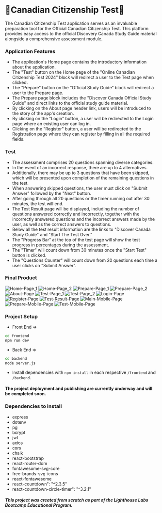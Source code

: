 # 🍁Canadian Citizenship Test🍁
The Canadian Citizenship Test application serves as an invaluable preparation tool for the Official Canadian Citizenship Test. This platform provides easy access to the official Discovery Canada Study Guide material alongside a comprehensive assessment module. 

### Application Features
- The application's Home page contains the introductory information about the application.
- The "Test" button on the Home page of the "Online Canadian Citizenship Test 2024" block will redirect a user to the Test page when clicked.
- The "Prepare" button on the "Official Study Guide" block will redirect a user to the Prepare page.
- The Prepare page block includes the "Discover Canada Official Study Guide" and direct links to the official study guide material.
- By clicking on the About page header link, users will be introduced to the story of the app's creation.
- By clicking on the "Login" button, a user will be redirected to the Login page where an existing user can log in.
- Clicking on the "Register" button, a user will be redirected to the Registration page where they can register by filling in all the required fields.

### Test
- The assessment comprises 20 questions spanning diverse categories.
- In the event of an incorrect response, there are up to 4 alternatives. 
- Additionally, there may be up to 3 questions that have been skipped, which will be presented upon completion of the remaining questions in the test.
- When answering skipped questions, the user must click on "Submit Answer" followed by the "Next" button.
- After going through all 20 questions or the timer running out after 30 minutes, the test will end.
- The Test Result page will be displayed, including the number of questions answered correctly and incorrectly, together with the incorrectly answered questions and the incorrect answers made by the user, as well as the correct answers to questions.
- Below all the test result information are the links to "Discover Canada Study Guide" and "Start The Test Over."
- The "Progress Bar" at the top of the test page will show the test progress in percentages during the assessment.
- The "Timer" will count down from 30 minutes once the "Start Test" button is clicked.
- The "Questions Counter" will count down from 20 questions each time a user clicks on "Submit Answer".

### Final Product
![Home-Page_1](https://github.com/Vhkan/Canadian-Citizenship-Test/blob/main/documents/home_page_1.png "Home_1")
![Home-Page_2](https://github.com/Vhkan/Canadian-Citizenship-Test/blob/main/documents/home_page_2.png "Home_2")
![Prepare-Page_1](https://github.com/Vhkan/Canadian-Citizenship-Test/blob/main/documents/prepare_page_1.png "Prepare_1")
![Prepare-Page_2](https://github.com/Vhkan/Canadian-Citizenship-Test/blob/main/documents/prepare_page_2.png "Prepare_2")
![About-Page](https://github.com/Vhkan/Canadian-Citizenship-Test/blob/main/documents/about_page.png "About")
![Test-Page_1](https://github.com/Vhkan/Canadian-Citizenship-Test/blob/main/documents/test_page_1.png "Test_1")
![Test-Page_2](https://github.com/Vhkan/Canadian-Citizenship-Test/blob/main/documents/test_page_2.png "Test_2")
![Login-Page](https://github.com/Vhkan/Canadian-Citizenship-Test/blob/main/documents/login_page.png "Login")
![Register-Page](https://github.com/Vhkan/Canadian-Citizenship-Test/blob/main/documents/registration-page.png "Register")
![Test-Result-Page](https://github.com/Vhkan/Canadian-Citizenship-Test/blob/main/documents/results_page.png "Test-Result")
![Main-Mobile-Page](https://https://github.com/Vhkan/Canadian-Citizenship-Test/blob/main/documents/main_mobile.png "Main-Mobile")
![Prepare-Mobile-Page](https://github.com/Vhkan/Canadian-Citizenship-Test/blob/main/documents/prapare_mobile.png "Prepare-Mobile")
![Test-Mobile-Page](https://github.com/Vhkan/Canadian-Citizenship-Test/blob/main/documents/test_mobile.png "Test-Mobile")

### Project Setup
- Front End => 
```sh
cd frontend
npm run dev
```
- Back End => 
```sh
cd backend
node server.js
```
- Install dependencies with `npm install` in each respective `/frontend` and `/backend`.

#### The project deployment and publishing are currently underway and will be completed soon.

### Dependencies to install
- express
- dotenv
- pg
- bcrypt
- jwt
- axios
- cors
- chalk
- react-bootstrap
- react-router-dom
- fontawesome-svg-core
- free-brands-svg-icons
- react-fontawesome
- react-countdown": "^2.3.5"
- react-countdown-circle-timer": "^3.2.1"

##### This project was created from scratch as part of the Lighthouse Labs Bootcamp Educational Program.
